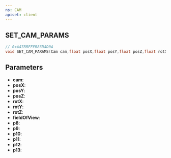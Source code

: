 ```yaml
---
ns: CAM
apiset: client
---
```

## SET_CAM_PARAMS

```c
// 0xA47BBFFFB83D4D0A
void SET_CAM_PARAMS(Cam cam,float posX,float posY,float posZ,float rotX,float rotY,float rotZ,float fieldOfView,Any p8,int p9,int p10,int p11,Any p12,Any p13);
```


## Parameters
* **cam**:
* **posX**:
* **posY**:
* **posZ**:
* **rotX**:
* **rotY**:
* **rotZ**:
* **fieldOfView**:
* **p8**:
* **p9**:
* **p10**:
* **p11**:
* **p12**:
* **p13**:



